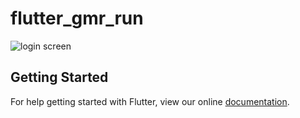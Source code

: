 # flutter_gmr_run



![login screen](https://user-images.githubusercontent.com/30095041/46911887-059d5b80-cf1d-11e8-8c4e-abbe9cd802e6.PNG)


## Getting Started

For help getting started with Flutter, view our online
[documentation](https://flutter.io/).
